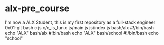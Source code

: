 # alx-pre_course
I'm now a ALX Student, this is my first repository as a full-stack engineer
0x01-git
bash
c
js
c/c_is_fun.c
js/main.js
js/index.js
bash/alx
#!/bin/bash
echo "ALX"
bash/alx
#!bin/bash
echo "ALX"
bash/school
#!/bin/bash
echo "school"
